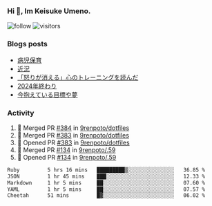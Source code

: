 ### Hi 👋, Im Keisuke Umeno.

<!--
**9renpoto/9renpoto** is a ✨ _special_ ✨ repository because its `README.md` (this file) appears on your GitHub profile.

Here are some ideas to get you started:

- 🔭 I’m currently working on ...
- 🌱 I’m currently learning ...
- 👯 I’m looking to collaborate on ...
- 🤔 I’m looking for help with ...
- 💬 Ask me about ...
- 📫 How to reach me: ...
- 😄 Pronouns: ...
- ⚡ Fun fact: ...
-->

![follow](https://img.shields.io/github/followers/9renpoto?label=Follow&style=social)
![visitors](https://komarev.com/ghpvc/?username=9renpoto&label=Profile%20views&color=0e75b6&style=flat)

### Blogs posts

<!-- BLOG-POST-LIST:START -->
- [病児保育](https://9renpoto.win/entry/2025/09/25/childcare_for_sick_children)
- [近況](https://9renpoto.win/entry/2025/04/05/current_status)
- [「怒りが消える」心のトレーニングを読んだ](https://9renpoto.win/entry/2025/02/01/anger-management)
- [2024年終わり](https://9renpoto.win/entry/2024/12/31/2024-end)
- [今抱えている目標や夢](https://9renpoto.win/entry/2024/12/02/objective)
<!-- BLOG-POST-LIST:END -->

### Activity

<!--START_SECTION:activity-->
1. 🎉 Merged PR [#384](https://github.com/9renpoto/dotfiles/pull/384) in [9renpoto/dotfiles](https://github.com/9renpoto/dotfiles)
2. 🎉 Merged PR [#383](https://github.com/9renpoto/dotfiles/pull/383) in [9renpoto/dotfiles](https://github.com/9renpoto/dotfiles)
3. 💪 Opened PR [#383](https://github.com/9renpoto/dotfiles/pull/383) in [9renpoto/dotfiles](https://github.com/9renpoto/dotfiles)
4. 🎉 Merged PR [#134](https://github.com/9renpoto/.59/pull/134) in [9renpoto/.59](https://github.com/9renpoto/.59)
5. 💪 Opened PR [#134](https://github.com/9renpoto/.59/pull/134) in [9renpoto/.59](https://github.com/9renpoto/.59)
<!--END_SECTION:activity-->

<!--START_SECTION:waka-->

```txt
Ruby         5 hrs 16 mins   █████████▒░░░░░░░░░░░░░░░   36.85 %
JSON         1 hr 45 mins    ███░░░░░░░░░░░░░░░░░░░░░░   12.33 %
Markdown     1 hr 5 mins     ██░░░░░░░░░░░░░░░░░░░░░░░   07.60 %
YAML         1 hr 5 mins     ██░░░░░░░░░░░░░░░░░░░░░░░   07.57 %
Cheetah      51 mins         █▓░░░░░░░░░░░░░░░░░░░░░░░   06.02 %
```

<!--END_SECTION:waka-->
